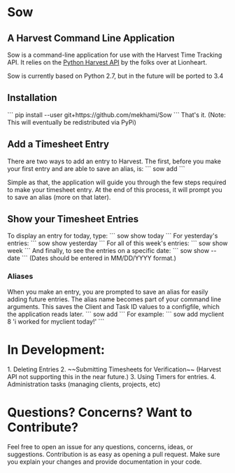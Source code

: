 <h1>Sow</h1>
<h2>A Harvest Command Line Application</h2>
Sow is a command-line application for use with the Harvest Time Tracking API. It relies on the <a href="https://github.com/lionheart/python-harvest">Python Harvest API</a> by the folks over at Lionheart.

Sow is currently based on Python 2.7, but in the future will be ported to 3.4
<h2>Installation</h2>
```
pip install --user git+https://github.com/mekhami/Sow
```
That's it. (Note: This will eventually be redistributed via PyPi)

<h2>Add a Timesheet Entry</h2>
There are two ways to add an entry to Harvest. The first, before you make your first entry and are able to save an alias, is:
```
sow add
```

Simple as that, the application will guide you through the few steps required to make your timesheet entry. At the end of this process, it will prompt you to save an alias (more on that later).

<h2>Show your Timesheet Entries</h2>
To display an entry for today, type:
```
sow show today
```
For yesterday's entries:
```
sow show yesterday
```
For all of this week's entries:
```
sow show week
```
And finally, to see the entries on a specific date:
```
sow show --date <date>
```
(Dates should be entered in MM/DD/YYYY format.)

<h3>Aliases</h3>
When you make an entry, you are prompted to save an alias for easily adding future entries. The alias name becomes part of your command line arguments. This saves the Client and Task ID values to a configfile, which the application reads later.
```
sow add <alias> <hours> <note>
```
For example:
```
sow add myclient 8 'i worked for myclient today!'
```

<h1>In Development:</h1>
1. Deleting Entries
2. ~~Submitting Timesheets for Verification~~ (Harvest API not supporting this in the near future.)
3. Using Timers for entries.
4. Administration tasks (managing clients, projects, etc)

<h1>Questions? Concerns? Want to Contribute?</h1>
Feel free to open an issue for any questions, concerns, ideas, or suggestions. Contribution is as easy as opening a pull request. Make sure you explain your changes and provide documentation in your code.
